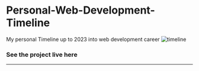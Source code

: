 # Personal-Web-Development-Timeline
My personal Timeline up to 2023 into web development career
![timeline](https://user-images.githubusercontent.com/56940002/236399255-2caccb02-de69-446c-9422-d3be938924af.png) 
### See the project live here 
-----
